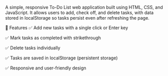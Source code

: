 A simple, responsive To-Do List web application built using HTML, CSS, and JavaScript. It allows users to add, check off, and delete tasks, with data stored in localStorage so tasks persist even after refreshing the page.

🔧 Features
✅ Add new tasks with a single click or Enter key

✅ Mark tasks as completed with strikethrough

✅ Delete tasks individually

✅ Tasks are saved in localStorage (persistent storage)

✅ Responsive and user-friendly design
